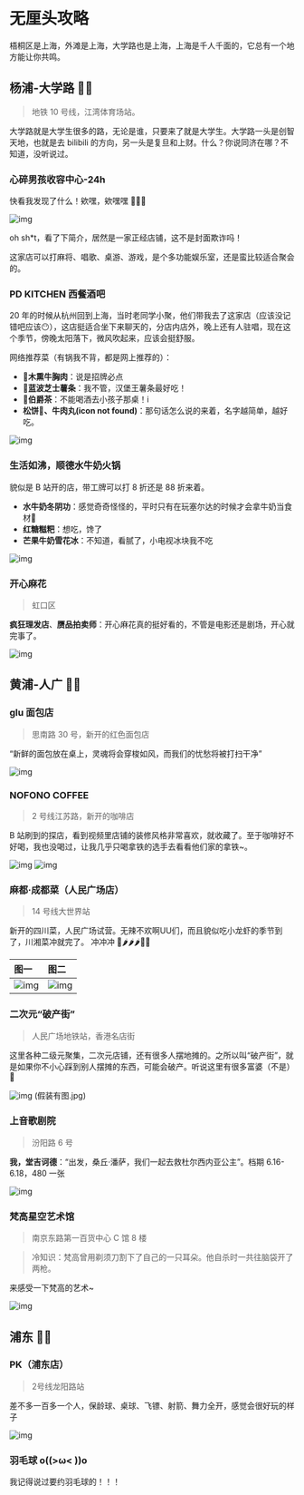 # 无厘头攻略

梧桐区是上海，外滩是上海，大学路也是上海，上海是千人千面的，它总有一个地方能让你共鸣。

## 杨浦-大学路 🐱‍💻

> 地铁 10 号线，江湾体育场站。

大学路就是大学生很多的路，无论是谁，只要来了就是大学生。大学路一头是创智天地，也就是去 bilibili 的方向，另一头是复旦和上财。什么？你说同济在哪？不知道，没听说过。

### 心碎男孩收容中心-24h

快看我发现了什么！欸嘿，欸嘿嘿 🤩🥳🥰

![img](./images/heart_break_boy.jpg#w80)

oh sh*t，看了下简介，居然是一家正经店铺，这不是封面欺诈吗！

这家店可以打麻将、唱歌、桌游、游戏，是个多功能娱乐室，还是蛮比较适合聚会的。

### PD KITCHEN 西餐酒吧

20 年的时候从杭州回到上海，当时老同学小聚，他们带我去了这家店（应该没记错吧应该😶），这店挺适合坐下来聊天的，分店内店外，晚上还有人驻唱，现在这个季节，傍晚太阳落下，微风吹起来，应该会挺舒服。

网络推荐菜（有锅我不背，都是网上推荐的）：

- **🍖木熏牛胸肉**：说是招牌必点
- **🍟蓝波芝士薯条**：我不管，汉堡王薯条最好吃！
- **🍹伯爵茶**：不能喝酒去小孩子那桌！i
- **松饼🍪、牛肉丸(icon not found)**：那句话怎么说的来着，名字越简单，越好吃。

![img](./images/pd.jpg#w80)

### 生活如沸，顺德水牛奶火锅

貌似是 B 站开的店，带工牌可以打 8 折还是 88 折来着。

- **水牛奶冬阴功**：感觉奇奇怪怪的，平时只有在玩塞尔达的时候才会拿牛奶当食材🤔
- **红糖糍粑**：想吃，馋了
- **芒果牛奶雪花冰**：不知道，看腻了，小电视冰块我不吃

![img](./images/milk.jpg#w80)

### 开心麻花

> 虹口区

**疯狂理发店**、**赝品拍卖师**：开心麻花真的挺好看的，不管是电影还是剧场，开心就完事了。

![img](./images/hemp_flowers.jpg#w80)

## 黄浦-人广 🐱‍👓

### glu 面包店

> 思南路 30 号，新开的红色面包店

“新鲜的面包放在桌上，灵魂将会穿梭如风，而我们的忧愁将被打扫干净”

![img](./images/gluglu.jpg#w80)

### NOFONO COFFEE

> 2 号线江苏路，新开的咖啡店

B 站刷到的探店，看到视频里店铺的装修风格非常喜欢，就收藏了。至于咖啡好不好喝，我也没喝过，让我几乎只喝拿铁的选手去看看他们家的拿铁~。

![img](./images/nofono.jpg#w50)
 ![img](./images/nofono_1.jpg#w50)

### 麻都·成都菜（人民广场店）

> 14 号线大世界站

新开的四川菜，人民广场试营。无辣不欢啊UU们，而且貌似吃小龙虾的季节到了，川湘菜冲就完了。
冲冲冲 🍤🌶🌶🌶🚴‍♂️

| 图一                        | 图二                                      |
| :-------------------------- | :---------------------------------------- |
| ![img](./images/pepper.jpg) | ![img](./images/little_dragon_shrimp.jpg#w80) |

<!-- ### 上海大剧院

> 2 号线人民广场站

- **剧院魅影**：经典音乐剧，据说是第一次以中文的形式演出，非常火爆。看了下档期到 6.4 号就结束了，而且周末票价好像是 600 多一个人。想看，但感觉可能不太好约。

- **恋爱的犀牛**：谁不喜欢爱情故事呢。大学话剧社演出，室友抢到了票，人生第一次看话剧，当时是真的很震撼，台词句句戳心，佩服话剧社的同学。不太确定这个版本的好不好看，档期也是 6.4 号，不是很贵。

![img](/images/opera.jpg) -->

### 二次元“破产街”

> 人民广场地铁站，香港名店街

这里各种二级元聚集，二次元店铺，还有很多人摆地摊的。之所以叫“破产街”，就是如果你不小心踩到别人摆摊的东西，可能会破产。听说这里有很多富婆（不是）🤫

![img]() (假装有图.jpg)

### 上音歌剧院

> 汾阳路 6 号

**我，堂吉诃德**：“出发，桑丘·潘萨，我们一起去救杜尔西内亚公主”。档期 6.16-6.18，480 一张

![img](./images/knight.jpg#w80)

### 梵高星空艺术馆

> 南京东路第一百货中心 C 馆 8 楼

> 冷知识：梵高曾用剃须刀割下了自己的一只耳朵。他自杀时一共往脑袋开了两枪。

来感受一下梵高的艺术~

![img](./images/fangao.jpg#w80)

## 浦东 🐱‍🏍

### PK（浦东店）

> 2号线龙阳路站

差不多一百多一个人，保龄球、桌球、飞镖、射箭、舞力全开，感觉会很好玩的样子

![img](./images/PK.jpg#w80)

### 羽毛球 o((>ω< ))o

我记得说过要约羽毛球的！！！

<!-- <style>
img[src*="#w100"] {
width: 100%;
}

img[src*="#w80"] {
width: 80%;
}

img[src*="#w60"] {
width: 60%;
}

img[src*="#w50"] {
width: 50%;
}
</style> -->